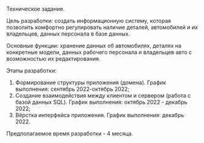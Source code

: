 Техническое задание.

Цель разработки: создать информационную систему, которая позволить комфортно регулировать наличие деталей, автомобилей и их владельцев, данных персонала в базе данных.

Основные функции: хранение данных об автомобилях, деталях на конкретные модели, данных рабочего персонала и владельцев авто с возможностью их редактирования.

Этапы разработки:
  1. Формирование структуры приложения (домена). График выполнения: сентябрь 2022-октябрь 2022;
  2. Создание взаимодействия между клиентом и сервером (работа с базой данных SQL). График выполнения: октябрь 2022 - декабрь 2022;
  3. Вёрстка интерфейса приложения. График выполнения: декабрь 2022.

Предполагаемое время разработки - 4 месяца.
